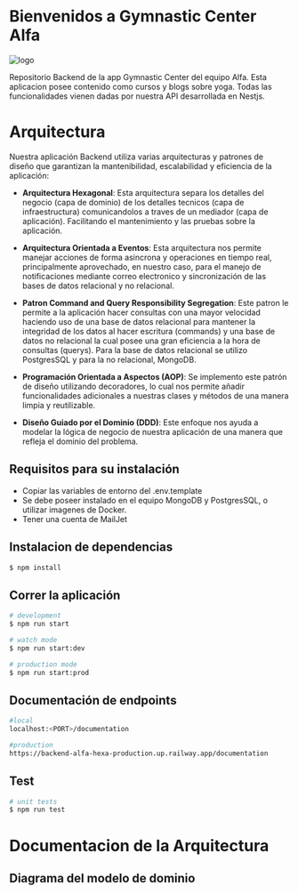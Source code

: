 # Bienvenidos a Gymnastic Center Alfa

![logo](https://github.com/user-attachments/assets/e5e468f3-1973-40a4-ac80-9cac06e813f0)

Repositorio Backend de la app Gymnastic Center del equipo Alfa. Esta aplicacion posee contenido como cursos y blogs sobre yoga. Todas las funcionalidades vienen dadas por nuestra API desarrollada en Nestjs.

# Arquitectura

Nuestra aplicación Backend utiliza varias arquitecturas y patrones de diseño que garantizan la mantenibilidad, escalabilidad y eficiencia de la aplicación:

- **Arquitectura Hexagonal**: Esta arquitectura separa los detalles del negocio (capa de dominio) de los detalles tecnicos (capa de infraestructura) comunicandolos a traves de un mediador (capa de aplicación). Facilitando el mantenimiento y las pruebas sobre la aplicación.

- **Arquitectura Orientada a Eventos**: Esta arquitectura nos permite manejar acciones de forma asincrona y operaciones en tiempo real, principalmente aprovechado, en nuestro caso, para el manejo de notificaciones mediante correo electronico y sincronización de las bases de datos relacional y no relacional.

- **Patron Command and Query Responsibility Segregation**: Este patron le permite a la aplicación hacer consultas con una mayor velocidad haciendo uso de una base de datos relacional para mantener la integridad de los datos al hacer escritura (commands) y una base de datos no relacional la cual posee una gran eficiencia a la hora de consultas (querys). Para la base de datos relacional se utilizo PostgresSQL y para la no relacional, MongoDB.

- **Programación Orientada a Aspectos (AOP)**: Se implemento este patrón de diseño utilizando decoradores, lo cual nos permite añadir funcionalidades adicionales a nuestras clases y métodos de una manera limpia y reutilizable.

- **Diseño Guiado por el Dominio (DDD)**: Este enfoque nos ayuda a modelar la lógica de negocio de nuestra aplicación de una manera que refleja el dominio del problema.

## Requisitos para su instalación
- Copiar las variables de entorno del .env.template
- Se debe poseer instalado en el equipo MongoDB y PostgresSQL, o utilizar imagenes de Docker.
- Tener una cuenta de MailJet

## Instalacion de dependencias

```bash
$ npm install
```

## Correr la aplicación

```bash
# development
$ npm run start

# watch mode
$ npm run start:dev

# production mode
$ npm run start:prod
```

## Documentación de endpoints
```bash
#local
localhost:<PORT>/documentation

#production
https://backend-alfa-hexa-production.up.railway.app/documentation
```

## Test

```bash
# unit tests
$ npm run test
```

# Documentacion de la Arquitectura
## Diagrama del modelo de dominio

